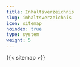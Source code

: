 ```yaml
---
title: Inhaltsverzeichnis
slug: inhaltsverzeichnis
icon: sitemap
noindex: true
type: system
weight: 5
---
```

{{< sitemap >}}